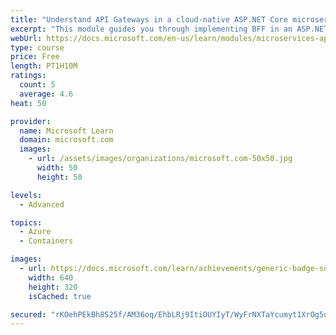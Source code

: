 ```yaml
---
title: "Understand API Gateways in a cloud-native ASP.NET Core microservices app"
excerpt: "This module guides you through implementing BFF in an ASP.NET Core microservices app."
webUrl: https://docs.microsoft.com/en-us/learn/modules/microservices-apigateway-aspnet-core/
type: course
price: Free
length: PT1H10M
ratings:
  count: 5
  average: 4.6
heat: 50

provider:
  name: Microsoft Learn
  domain: microsoft.com
  images:
    - url: /assets/images/organizations/microsoft.com-50x50.jpg
      width: 50
      height: 50

levels:
  - Advanced

topics:
  - Azure
  - Containers

images:
  - url: https://docs.microsoft.com/learn/achievements/generic-badge-social.png
    width: 640
    height: 320
    isCached: true

secured: "rKOehPEkBh8S25f/AM36oq/EhbLRj9ItiOUYIyT/WyFrNXTaYcumyt1XrOg5uCgotWHohJbkjk49ZLexJLYviDjRIpM4XbNV6s1tUT+3hzJseXMWZOd/FNEgnFBTJiNMu1GK2BFnevl+61wEU5qQ3R9DRkxucGTyADTiRjfkohbzdCgADh2B7tNcsKJQoXHNP4so7W30+skqEg2jTEChqOXcDL/R+CzN72hu5Nw0LVrqHZ7l5hMfuE64HdjgdGkCdfwjJi9vlNVP5yhPqJXAODKzMIMFYEfTsgJiidp7CeR4P5jc70PowojIPuhkULMX+xndEeL5phWzpvfqV4JHNRErDivt1CAk8al/8Ky5zHJhJMm3p3nZaMGPtzAMcaSO41yiEcigK4YLBOUU0muH7FCY0I1ABIxLLTkFWlI7OFo=;g+dE4eLmjpNEAjdmLKwe4g=="
---
```


